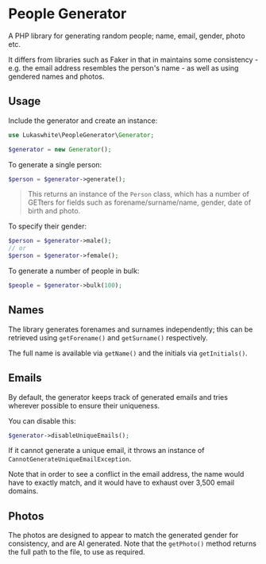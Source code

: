 # People Generator

A PHP library for generating random people; name, email, gender, photo etc.

It differs from libraries such as Faker in that in maintains some consistency - e.g. the email address resembles the person's name - as well as using 
gendered names and photos.

## Usage

Include the generator and create an instance:

```php
use Lukaswhite\PeopleGenerator\Generator;

$generator = new Generator();
```

To generate a single person:

```php
$person = $generator->generate();
```

> This returns an instance of the `Person` class, which has a number of GETters for fields such as forename/surname/name, gender, date of birth and photo.

To specify their gender:

```php
$person = $generator->male();
// or
$person = $generator->female();
```

To generate a number of people in bulk:

```php
$people = $generator->bulk(100);
```

## Names

The library generates forenames and surnames independently; this can be retrieved using `getForename()` and `getSurname()` respectively.

The full name is available via `getName()` and the initials via `getInitials()`.

## Emails

By default, the generator keeps track of generated emails and tries wherever possible to ensure their uniqueness. 

You can disable this:

```php
$generator->disableUniqueEmails();
```

If it cannot generate a unique email, it throws an instance of `CannotGenerateUniqueEmailException`.

Note that in order to see a conflict in the email address, the name would have to exactly match, and it would have to exhaust over 3,500 email domains. 

## Photos

The photos are designed to appear to match the generated gender for consistency, and are AI generated. Note that the `getPhoto()` method returns the full path to the file, to use as required.